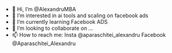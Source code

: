 - 👋 Hi, I’m @AlexandruMBA
- 👀 I’m interested in ai tools and scaling on facebook ads
- 🌱 I’m currently learning Facebook ADS
- 💞️ I’m looking to collaborate on ...
- 📫 How to reach me: Insta @aparaschitei_alexandru
                       Facebook @Aparaschitei_Alexandru

<!---
AlexandruMBA/AlexandruMBA is a ✨ special ✨ repository because its `README.md` (this file) appears on your GitHub profile.
You can click the Preview link to take a look at your changes.
--->
